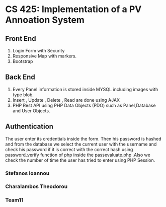 # CS 425: Implementation of a PV Annoation System 

## Front End
1. Login Form with Security
2. Responsive Map with markers.
3. Bootstrap

## Back End
1. Every Panel information is stored inside MYSQL including images 
with type blob.
2. Insert , Update , Delete , Read are done using AJAX 
3. PHP Rest API using PHP Data Objects (PDO) such as Panel,Database and User Objects.

## Authentication
The user enter its credentials inside the form.
Then his password is hashed and from the database we select 
the current user with the username and check his password if it is
correct with the correct hash using password_verify function of php
inside the passevaluate.php .Also we check the number of time the user 
has tried to enter using PHP Session.

### Stefanos Ioannou 
### Charalambos Theodorou
### Team11
